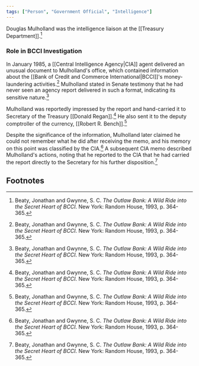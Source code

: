 ```yaml
---
tags: ["Person", "Government Official", "Intelligence"]
---
```

Douglas Mulholland was the intelligence liaison at the [[Treasury Department]].[^1]

### Role in BCCI Investigation

In January 1985, a [[Central Intelligence Agency|CIA]] agent delivered an unusual document to Mulholland's office, which contained information about the [[Bank of Credit and Commerce International|BCCI]]'s money-laundering activities.[^1] Mulholland stated in Senate testimony that he had never seen an agency report delivered in such a format, indicating its sensitive nature.[^1]

Mulholland was reportedly impressed by the report and hand-carried it to Secretary of the Treasury [[Donald Regan]].[^1] He also sent it to the deputy comptroller of the currency, [[Robert R. Bench]].[^1]

Despite the significance of the information, Mulholland later claimed he could not remember what he did after receiving the memo, and his memory on this point was classified by the CIA.[^1] A subsequent CIA memo described Mulholland's actions, noting that he reported to the CIA that he had carried the report directly to the Secretary for his further disposition.[^1]

## Footnotes

[^1]: Beaty, Jonathan and Gwynne, S. C. *The Outlaw Bank: A Wild Ride into the Secret Heart of BCCI*. New York: Random House, 1993, p. 364-365.

